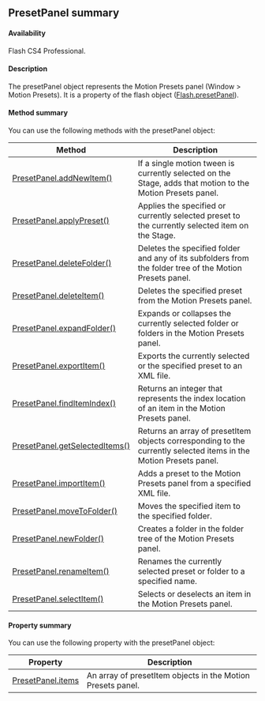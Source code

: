 ## PresetPanel summary

#### Availability

Flash CS4 Professional.

#### Description

The presetPanel object represents the Motion Presets panel (Window > Motion Presets). It is a property of the flash object ([Flash.presetPanel](../Flash_object_/Flash49.md)).

#### Method summary

You can use the following methods with the presetPanel object:

| **Method** | **Description** |
| --- | --- |
| [PresetPanel.addNewItem()](../PresetPanel_object/PresetPanel.md) | If a single motion tween is currently selected on the Stage, adds that motion to the Motion Presets panel. |
| [PresetPanel.applyPreset()](../PresetPanel_object/PresetPanel1.md) | Applies the specified or currently selected preset to the currently selected item on the Stage. |
| [PresetPanel.deleteFolder()](../PresetPanel_object/PresetPanel2.md) | Deletes the specified folder and any of its subfolders from the folder tree of the Motion Presets panel. |
| [PresetPanel.deleteItem()](../PresetPanel_object/PresetPanel3.md) | Deletes the specified preset from the Motion Presets panel. |
| [PresetPanel.expandFolder()](../PresetPanel_object/PresetPanel4.md) | Expands or collapses the currently selected folder or folders in the Motion Presets panel. |
| [PresetPanel.exportItem()](../PresetPanel_object/PresetPanel5.md) | Exports the currently selected or the specified preset to an XML file. |
| [PresetPanel.findItemIndex()](../PresetPanel_object/PresetPanel6.md) | Returns an integer that represents the index location of an item in the Motion Presets panel. |
| [PresetPanel.getSelectedItems()](../PresetPanel_object/PresetPanel7.md) | Returns an array of presetItem objects corresponding to the currently selected items in the Motion Presets panel. |
| [PresetPanel.importItem()](../PresetPanel_object/PresetPanel8.md) | Adds a preset to the Motion Presets panel from a specified XML file. |
| [PresetPanel.moveToFolder()](../PresetPanel_object/PresetPanel10.md) | Moves the specified item to the specified folder. |
| [PresetPanel.newFolder()](../PresetPanel_object/PresetPanel11.md) | Creates a folder in the folder tree of the Motion Presets panel. |
| [PresetPanel.renameItem()](../PresetPanel_object/PresetPanel12.md) | Renames the currently selected preset or folder to a specified name. |
| [PresetPanel.selectItem()](../PresetPanel_object/PresetPanel13.md) | Selects or deselects an item in the Motion Presets panel. |

#### Property summary

You can use the following property with the presetPanel object:

| **Property** | **Description** |
| --- | --- |
| [PresetPanel.items](../PresetPanel_object/PresetPanel9.md) | An array of presetItem objects in the Motion Presets panel. |
